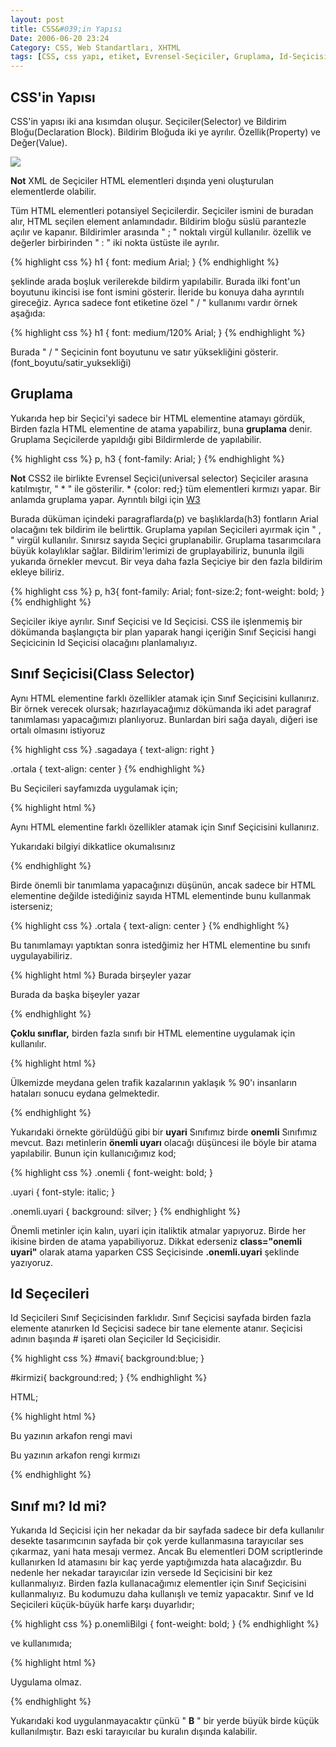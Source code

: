 ```yaml
---
layout: post
title: CSS&#039;in Yapısı
Date: 2006-06-20 23:24
Category: CSS, Web Standartları, XHTML
tags: [CSS, css yapı, etiket, Evrensel-Seçiciler, Gruplama, Id-Seçicisi, özellik, Sınıf Seçicisi, Web Standartları, XHTML]
---
```


## CSS'in Yapısı

CSS'in yapısı iki ana kısımdan oluşur. Seçiciler(Selector) ve Bildirim
Bloğu(Declaration Block). Bildirim Bloğuda iki ye ayrılır.
Özellik(Property) ve Değer(Value).

![][100]

**Not**
XML de Seçiciler HTML elementleri dışında yeni oluşturulan elementlerde
olabilir.

Tüm HTML elementleri potansiyel Seçicilerdir. Seçiciler ismini de
buradan alır, HTML seçilen element anlamındadır. Bildirim bloğu süslü
parantezle açılır ve kapanır. Bildirimler arasında " ; " noktalı virgül
kullanılır. özellik ve değerler birbirinden " : " iki nokta üstüste ile
ayrılır.

{% highlight css %}
h1 {
  font: medium Arial;
}
{% endhighlight %}

şeklinde arada boşluk verilerekde bildirm yapılabilir.
Burada ilki font'un boyutunu ikincisi ise font ismini gösterir. İleride
bu konuya daha ayrıntılı gireceğiz. Ayrıca sadece font etiketine özel "
/ " kullanımı vardır örnek aşağıda:

{% highlight css %}
h1 {
  font: medium/120% Arial;
}
{% endhighlight %}

Burada " / " Seçicinin font boyutunu ve satır yüksekliğini gösterir.(font_boyutu/satir_yuksekliği)

## Gruplama

Yukarıda hep bir Seçici'yi sadece bir HTML elementine atamayı gördük,
Birden fazla HTML elementine de atama yapabilirz, buna **gruplama**
denir. Gruplama Seçicilerde yapıldığı gibi Bildirmlerde de yapılabilir.

{% highlight css %}
p, h3 {
  font-family: Arial;
}
{% endhighlight %}

**Not**
CSS2 ile birlikte Evrensel Seçici(universal selector) Seçiciler arasına
katılmıştır, " * " ile gösterilir. * {color: red;} tüm elementleri
kırmızı yapar. Bir anlamda gruplama yapar. Ayrıntılı bilgi için [W3][]


Burada düküman içindeki paragraflarda(p) ve başlıklarda(h3) fontların
Arial olacağını tek bildirim ile belirttik. Gruplama yapılan Seçicileri
ayırmak için " , " virgül kullanılır. Sınırsız sayıda Seçici
gruplanabilir. Gruplama tasarımcılara büyük kolaylıklar sağlar.
Bildirim'lerimizi de gruplayabiliriz, bununla ilgili yukarıda örnekler
mevcut. Bir veya daha fazla Seçiciye bir den fazla bildirim ekleye
biliriz.

{% highlight css %}
p, h3{
  font-family: Arial;
  font-size:2;
  font-weight: bold;
}
{% endhighlight %}

Seçiciler ikiye ayrılır. Sınıf Seçicisi ve Id Seçicisi. CSS ile işlenmemiş bir dökümanda
başlangıçta bir plan yaparak hangi içeriğin Sınıf Seçicisi hangi
Seçicicinin Id Seçicisi olacağını planlamalıyız.

## Sınıf Seçicisi(Class Selector)

Aynı HTML elementine farklı özellikler atamak için Sınıf Seçicisini
kullanırız. Bir örnek verecek olursak; hazırlayacağımız dökümanda iki
adet paragraf tanımlaması yapacağımızı planlıyoruz. Bunlardan biri sağa
dayalı, diğeri ise ortalı olmasını istiyoruz

{% highlight css %}
.sagadaya {
  text-align: right
}

.ortala {
  text-align: center
}
{% endhighlight %}

Bu Seçicileri sayfamızda uygulamak için;

{% highlight html %}
<p class="sagadaya">
  Aynı HTML elementine farklı özellikler atamak için Sınıf Seçicisini kullanırız.
</p>
<p class="ortala">
  Yukarıdaki bilgiyi dikkatlice okumalısınız
</p>
{% endhighlight %}

Birde önemli bir tanımlama yapacağınızı düşünün, ancak
sadece bir HTML elementine değilde istediğiniz sayıda HTML elementinde
bunu kullanmak isterseniz;

{% highlight css %}
.ortala {
  text-align: center
}
{% endhighlight %}

Bu tanımlamayı yaptıktan sonra istedğimiz her HTML elementine bu sınıfı uygulayabiliriz.

{% highlight html %}
<span class="ortala">
  Burada birşeyler yazar
</span>
<p class="ortala">
  Burada da başka bişeyler yazar
</p>
{% endhighlight %}

 **Çoklu sınıflar,** birden fazla sınıfı bir HTML
elementine uygulamak için kullanılır.

{% highlight html %}
<p class="onemli uyari">
  Ülkemizde meydana gelen trafik kazalarının yaklaşık % 90'ı 
  insanların hataları sonucu eydana gelmektedir.
</p>
{% endhighlight %}

Yukarıdaki örnekte görüldüğü gibi bir **uyari** Sınıfımız
birde **onemli** Sınıfımız mevcut. Bazı metinlerin **önemli uyarı**
olacağı düşüncesi ile böyle bir atama yapılabilir. Bunun için
kullanıcığımız kod;

{% highlight css %}
.onemli {
  font-weight: bold;
}

.uyari {
  font-style: italic;
}

.onemli.uyari {
  background: silver;
}
{% endhighlight %}

Önemli metinler için kalın, uyari için italiktik
atmalar yapıyoruz. Birde her ikisine birden de atama yapabiliyoruz.
Dikkat ederseniz **class="onemli uyari"** olarak atama yaparken CSS
Seçicisinde **.onemli.uyari** şeklinde yazıyoruz.

## Id Seçecileri

Id Seçicileri Sınıf Seçicisinden farklıdır. Sınıf Seçicisi sayfada birden
fazla elemente atanırken Id Seçicisi sadece bir tane elemente atanır.
Seçicisi adının başında # işareti olan Seçiciler Id Seçicisidir.

{% highlight css %}
#mavi{
  background:blue;
}

#kirmizi{
  background:red;
}
{% endhighlight %}

HTML;

{% highlight html %}
<p id="mavi">
  Bu yazının arkafon rengi mavi
</p>
<p id="kirmizi">
  Bu yazının arkafon rengi kırmızı
</p>
{% endhighlight %}

## Sınıf mı? Id mi?

Yukarıda Id Seçicisi için her nekadar da bir sayfada sadece bir defa
kullanılır desekte tasarımcının sayfada bir çok yerde kullanmasına
tarayıcılar ses çıkarmaz, yani hata mesajı vermez. Ancak Bu elementleri
DOM scriptlerinde kullanırken Id atamasını bir kaç yerde yaptığımızda
hata alacağızdır. Bu nedenle her nekadar tarayıcılar izin versede Id
Seçicisini bir kez kullanmalıyız. Birden fazla kullanacağımız elementler
için Sınıf Seçicisini kullanmalıyız. Bu kodumuzu daha kullanışlı ve
temiz yapacaktır. Sınıf ve Id Seçicileri küçük-büyük harfe karşı
duyarlıdır;

{% highlight css %}
p.onemliBilgi {
  font-weight: bold;
}
{% endhighlight %}

ve kullanımıda;

{% highlight html %}
<p class="onemlibilgi">
  Uygulama olmaz.
</p>
{% endhighlight %}

Yukarıdaki kod uygulanmayacaktır çünkü " **B** " bir yerde
büyük birde küçük kullanılmıştır. Bazı eski tarayıcılar bu kuralın
dışında kalabilir.

  [100]: /images/css_genel_yapi.gif
  [W3]: http://www.w3.org/TR/REC-CSS2/selector.html#universal-selector
